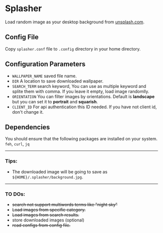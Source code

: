 # Splasher
Load random image as your desktop background from [unsplash.com](https://unsplash.com).

## Config File
Copy `splasher.conf` file to `.config` directory in your home directory.

## Configuration Parameters
- `WALLPAPER_NAME` saved file name.
- `DIR` A location to save downloaded wallpaper.
- `SEARCH_TERM` search keyword, You can use as multiple keyword and splite them with comma. If you leave it empty, load image randomlly.
- `ORIENTATION` You can filter images by orientations. Default is **landscape** but you can set it to **portrait** and **squarish**.
- `CLIENT_ID` For api authentication this ID needed. If you have not client id, don't change it.


## Dependencies
You should ensure that the following packages are installed on your system.
`feh`, `curl`, `jq`

---
### Tips:
* The downloaded image will be going to save as `${HOME}/.splasher/background.jpg`.

---
### TO DOs:
+ ~~search not support multiwords terms like "night sky"~~
+ ~~Load images from specific category.~~
+ ~~Load images from search results.~~
+ store downloaded images (optional)
+ ~~read configs from config file.~~
